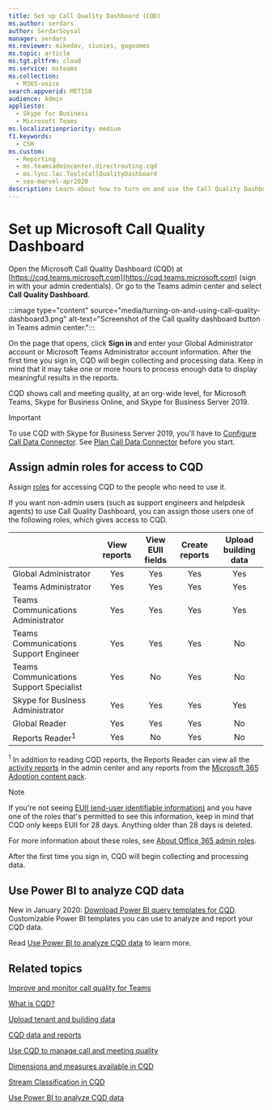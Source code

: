 ```yaml
---
title: Set up Call Quality Dashboard (CQD)
ms.author: serdars
author: SerdarSoysal
manager: serdars
ms.reviewer: mikedav, siunies, gageames
ms.topic: article
ms.tgt.pltfrm: cloud
ms.service: msteams
ms.collection: 
  - M365-voice
search.appverid: MET150
audience: Admin
appliesto: 
  - Skype for Business
  - Microsoft Teams
ms.localizationpriority: medium
f1.keywords: 
  - CSH
ms.custom: 
  - Reporting
  - ms.teamsadmincenter.directrouting.cqd
  - ms.lync.lac.ToolsCallQualityDashboard
  - seo-marvel-apr2020
description: Learn about how to turn on and use the Call Quality Dashboard and get summary reports of quality of calls.
---
```

# Set up Microsoft Call Quality Dashboard

Open the Microsoft Call Quality Dashboard (CQD) at [https://cqd.teams.microsoft.com](https://cqd.teams.microsoft.com) (sign in with your admin credentials). Or go to the Teams admin center and select **Call Quality Dashboard**. 

:::image type="content" source="media/turning-on-and-using-call-quality-dashboard3.png" alt-text="Screenshot of the Call quality dashboard button in Teams admin center.":::

On the page that opens, click **Sign in** and enter your Global Administrator account or Microsoft Teams Administrator account information. After the first time you sign in, CQD will begin collecting and processing data. Keep in mind that it may take one or more hours to process enough data to display meaningful results in the reports.

CQD shows call and meeting quality, at an org-wide level, for Microsoft Teams, Skype for Business Online, and Skype for Business Server 2019. 

> [!IMPORTANT]
> To use CQD with Skype for Business Server 2019, you'll have to [Configure Call Data Connector](/skypeforbusiness/hybrid/configure-call-data-connector). See [Plan Call Data Connector](/skypeforbusiness/hybrid/plan-call-data-connector) before you start.


## Assign admin roles for access to CQD

Assign [roles](/microsoft-365/admin/add-users/about-admin-roles) for accessing CQD to the people who need to use it.

If you want non-admin users (such as support engineers and helpdesk agents) to use Call Quality Dashboard, you can assign those users one of the following roles, which gives access to CQD. 


|&nbsp;  |View reports  |View EUII fields  |Create reports  |Upload building data  |
|---------|:-------:|:-------:|:-------:|:-------:|
|Global Administrator     |Yes         |Yes         |Yes         |Yes         |
|Teams Administrator     |Yes         |Yes         |Yes         |Yes         |
|Teams Communications Administrator     |Yes         |Yes         |Yes         |Yes         |
|Teams Communications Support Engineer     |Yes         |Yes         |Yes         |No         |
|Teams Communications Support Specialist     |Yes         |No         |Yes         |No         |
|Skype for Business Administrator     |Yes         |Yes         |Yes         |Yes         |
|Global Reader |Yes         |Yes         |Yes         |No         |
|Reports Reader<sup>1</sup>     |Yes         |No         |Yes         |No         |

<sup>1</sup> In addition to reading CQD reports, the Reports Reader can view all the [activity reports](https://support.office.com/article/activity-reports-0d6dfb17-8582-4172-a9a9-aed798150263) in the admin center and any reports from the [Microsoft 365 Adoption content pack](https://support.office.com/article/Office-365-Adoption-content-pack-77ff780d-ab19-4553-adea-09cb65ad0f1f).

> [!NOTE]
> If you're not seeing [EUII (end-user identifiable information)](CQD-data-and-reports.md#euii-data) and you have one of the roles that's permitted to see this information, keep in mind that CQD only keeps EUII for 28 days. Anything older than 28 days is deleted.

For more information about these roles, see [About Office 365 admin roles](/office365/admin/add-users/about-admin-roles).


After the first time you sign in, CQD will begin collecting and processing data.




## Use Power BI to analyze CQD data

New in January 2020: [Download Power BI query templates for CQD](https://github.com/MicrosoftDocs/OfficeDocs-SkypeForBusiness/blob/live/Teams/downloads/CQD-Power-BI-query-templates.zip?raw=true). Customizable Power BI templates you can use to analyze and report your CQD data.

Read [Use Power BI to analyze CQD data](CQD-Power-BI-query-templates.md) to learn more.


## Related topics

[Improve and monitor call quality for Teams](monitor-call-quality-qos.md)

[What is CQD?](CQD-what-is-call-quality-dashboard.md)

[Upload tenant and building data](CQD-upload-tenant-building-data.md)

[CQD data and reports](CQD-data-and-reports.md)

[Use CQD to manage call and meeting quality](quality-of-experience-review-guide.md)

[Dimensions and measures available in CQD](dimensions-and-measures-available-in-call-quality-dashboard.md)

[Stream Classification in CQD](stream-classification-in-call-quality-dashboard.md)

[Use Power BI to analyze CQD data](CQD-Power-BI-query-templates.md)
